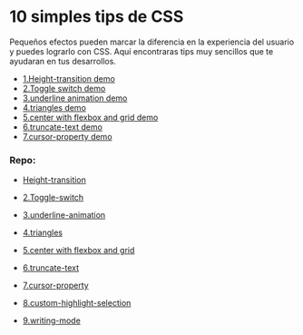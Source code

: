 # 10 simples tips de CSS

Pequeños efectos pueden marcar la diferencia en la experiencia del usuario y puedes lograrlo con CSS.
Aquí encontraras tips muy sencillos que te ayudaran en tus desarrollos.

- [1.Height-transition demo](https://www.youtube.com/watch?v=0U9FKMCdjDM&t=19s)
- [2.Toggle switch demo](https://youtu.be/a_o0y2c67ZI)
- [3.underline animation demo](https://youtu.be/wQx6fIkmJpM)
- [4.triangles demo](https://youtu.be/Zd2xjVtIFj8)
- [5.center with flexbox and grid demo](https://youtu.be/5t7mgsZgfP8)
- [6.truncate-text demo](https://youtu.be/1_A-97JCwBY)
- [7.cursor-property demo](https://youtu.be/l_EM9uw4dwo)

### Repo:

- [Height-transition](https://github.com/Ninos-labs/Frontips/tree/master/10-css-tips/height-transitions)
- [2.Toggle-switch](https://github.com/Ninos-labs/Frontips/tree/master/10-css-tips/toggle-switch)
- [3.underline-animation](https://github.com/Ninos-labs/Frontips/tree/master/10-css-tips/underlome-animation)
- [4.triangles](https://github.com/Ninos-labs/Frontips/tree/master/10-css-tips/triangles)
- [5.center with flexbox and grid](https://github.com/Ninos-labs/Frontips/tree/master/10-css-tips/center-flexbox-grid)
- [6.truncate-text](https://github.com/Ninos-labs/Frontips/tree/master/10-css-tips/truncate-text-ellipsis)
- [7.cursor-property](https://github.com/Ninos-labs/Frontips/tree/master/10-css-tips/cursor-property)
- [8.custom-highlight-selection](https://github.com/Ninos-labs/Frontips/tree/master/10-css-tips/custom-highlight-selection)

- [9.writing-mode](https://github.com/Ninos-labs/Frontips/tree/master/10-css-tips/writing-mode)
